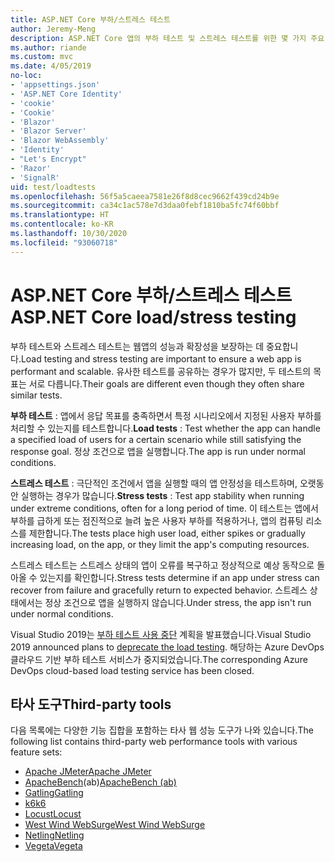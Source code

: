 ```yaml
---
title: ASP.NET Core 부하/스트레스 테스트
author: Jeremy-Meng
description: ASP.NET Core 앱의 부하 테스트 및 스트레스 테스트를 위한 몇 가지 주요 도구와 방법을 알아봅니다.
ms.author: riande
ms.custom: mvc
ms.date: 4/05/2019
no-loc:
- 'appsettings.json'
- 'ASP.NET Core Identity'
- 'cookie'
- 'Cookie'
- 'Blazor'
- 'Blazor Server'
- 'Blazor WebAssembly'
- 'Identity'
- "Let's Encrypt"
- 'Razor'
- 'SignalR'
uid: test/loadtests
ms.openlocfilehash: 56f5a5caeea7581e26f8d8cec9662f439cd24b9e
ms.sourcegitcommit: ca34c1ac578e7d3daa0febf1810ba5fc74f60bbf
ms.translationtype: HT
ms.contentlocale: ko-KR
ms.lasthandoff: 10/30/2020
ms.locfileid: "93060718"
---
```

# <a name="aspnet-core-loadstress-testing"></a><span data-ttu-id="14fb1-103">ASP.NET Core 부하/스트레스 테스트</span><span class="sxs-lookup"><span data-stu-id="14fb1-103">ASP.NET Core load/stress testing</span></span>

<span data-ttu-id="14fb1-104">부하 테스트와 스트레스 테스트는 웹앱의 성능과 확장성을 보장하는 데 중요합니다.</span><span class="sxs-lookup"><span data-stu-id="14fb1-104">Load testing and stress testing are important to ensure a web app is performant and scalable.</span></span> <span data-ttu-id="14fb1-105">유사한 테스트를 공유하는 경우가 많지만, 두 테스트의 목표는 서로 다릅니다.</span><span class="sxs-lookup"><span data-stu-id="14fb1-105">Their goals are different even though they often share similar tests.</span></span>

<span data-ttu-id="14fb1-106">**부하 테스트** : 앱에서 응답 목표를 충족하면서 특정 시나리오에서 지정된 사용자 부하를 처리할 수 있는지를 테스트합니다.</span><span class="sxs-lookup"><span data-stu-id="14fb1-106">**Load tests** : Test whether the app can handle a specified load of users for a certain scenario while still satisfying the response goal.</span></span> <span data-ttu-id="14fb1-107">정상 조건으로 앱을 실행합니다.</span><span class="sxs-lookup"><span data-stu-id="14fb1-107">The app is run under normal conditions.</span></span>

<span data-ttu-id="14fb1-108">**스트레스 테스트** : 극단적인 조건에서 앱을 실행할 때의 앱 안정성을 테스트하며, 오랫동안 실행하는 경우가 많습니다.</span><span class="sxs-lookup"><span data-stu-id="14fb1-108">**Stress tests** : Test app stability when running under extreme conditions, often for a long period of time.</span></span> <span data-ttu-id="14fb1-109">이 테스트는 앱에서 부하를 급하게 또는 점진적으로 늘려 높은 사용자 부하를 적용하거나, 앱의 컴퓨팅 리소스를 제한합니다.</span><span class="sxs-lookup"><span data-stu-id="14fb1-109">The tests place high user load, either spikes or gradually increasing load, on the app, or they limit the app's computing resources.</span></span>

<span data-ttu-id="14fb1-110">스트레스 테스트는 스트레스 상태의 앱이 오류를 복구하고 정상적으로 예상 동작으로 돌아올 수 있는지를 확인합니다.</span><span class="sxs-lookup"><span data-stu-id="14fb1-110">Stress tests determine if an app under stress can recover from failure and gracefully return to expected behavior.</span></span> <span data-ttu-id="14fb1-111">스트레스 상태에서는 정상 조건으로 앱을 실행하지 않습니다.</span><span class="sxs-lookup"><span data-stu-id="14fb1-111">Under stress, the app isn't run under normal conditions.</span></span>

<span data-ttu-id="14fb1-112">Visual Studio 2019는 [부하 테스트 사용 중단](https://devblogs.microsoft.com/devops/cloud-based-load-testing-service-eol/) 계획을 발표했습니다.</span><span class="sxs-lookup"><span data-stu-id="14fb1-112">Visual Studio 2019 announced plans to [deprecate the load testing](https://devblogs.microsoft.com/devops/cloud-based-load-testing-service-eol/).</span></span> <span data-ttu-id="14fb1-113">해당하는 Azure DevOps 클라우드 기반 부하 테스트 서비스가 중지되었습니다.</span><span class="sxs-lookup"><span data-stu-id="14fb1-113">The corresponding Azure DevOps cloud-based load testing service has been closed.</span></span>

## <a name="third-party-tools"></a><span data-ttu-id="14fb1-114">타사 도구</span><span class="sxs-lookup"><span data-stu-id="14fb1-114">Third-party tools</span></span>

<span data-ttu-id="14fb1-115">다음 목록에는 다양한 기능 집합을 포함하는 타사 웹 성능 도구가 나와 있습니다.</span><span class="sxs-lookup"><span data-stu-id="14fb1-115">The following list contains third-party web performance tools with various feature sets:</span></span>

* [<span data-ttu-id="14fb1-116">Apache JMeter</span><span class="sxs-lookup"><span data-stu-id="14fb1-116">Apache JMeter</span></span>](https://jmeter.apache.org/)
* <span data-ttu-id="14fb1-117">[ApacheBench](https://httpd.apache.org/docs/2.4/programs/ab.html)(ab)</span><span class="sxs-lookup"><span data-stu-id="14fb1-117">[ApacheBench (ab)](https://httpd.apache.org/docs/2.4/programs/ab.html)</span></span>
* [<span data-ttu-id="14fb1-118">Gatling</span><span class="sxs-lookup"><span data-stu-id="14fb1-118">Gatling</span></span>](https://gatling.io/)
* [<span data-ttu-id="14fb1-119">k6</span><span class="sxs-lookup"><span data-stu-id="14fb1-119">k6</span></span>](https://k6.io)
* [<span data-ttu-id="14fb1-120">Locust</span><span class="sxs-lookup"><span data-stu-id="14fb1-120">Locust</span></span>](https://locust.io/)
* [<span data-ttu-id="14fb1-121">West Wind WebSurge</span><span class="sxs-lookup"><span data-stu-id="14fb1-121">West Wind WebSurge</span></span>](https://websurge.west-wind.com/)
* [<span data-ttu-id="14fb1-122">Netling</span><span class="sxs-lookup"><span data-stu-id="14fb1-122">Netling</span></span>](https://github.com/hallatore/Netling)
* [<span data-ttu-id="14fb1-123">Vegeta</span><span class="sxs-lookup"><span data-stu-id="14fb1-123">Vegeta</span></span>](https://github.com/tsenart/vegeta)